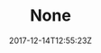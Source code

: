 ---
title: 'None'
draft: false
path: 05-the-caribbiean/_NIC1377.JPG
description: ''
date: 2017-12-14T12:55:23Z
location: None
size: 6000x4000
catergory: the-caribbiean
--- 